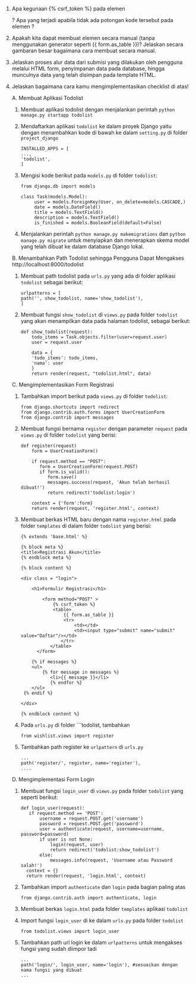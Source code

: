 
1. Apa kegunaan {% csrf_token %} pada elemen <form>? Apa yang terjadi apabila tidak ada potongan kode tersebut pada elemen <form>?

2. Apakah kita dapat membuat elemen <form> secara manual (tanpa menggunakan generator seperti {{ form.as_table }})? Jelaskan secara gambaran besar bagaimana cara membuat <form> secara manual.

3. Jelaskan proses alur data dari submisi yang dilakukan oleh pengguna melalui HTML form, penyimpanan data pada database, hingga munculnya data yang telah disimpan pada template HTML.

4. Jelaskan bagaimana cara kamu mengimplementasikan checklist di atas!
   
   A. Membuat Aplikasi Todolist
   1) Membuat aplikasi todolist dengan menjalankan perintah ```python manage.py startapp todolist```

    2) Mendaftarkan aplikasi ```todolist``` ke dalam proyek Django yaitu dengan menambahkan kode di bawah ke dalam ```setting.py``` di folder ```project_django```
       ``` 
       INSTALLED_APPS = [
       ...,
       'todolist',
       ]

   3) Mengisi kode berikut pada ```models.py``` di folder ```todolist```:
      ```
      from django.db import models

      class Task(models.Model):
           user = models.ForeignKey(User, on_delete=models.CASCADE,)
           date = models.DateField()
           title = models.TextField()
           description = models.TextField()
           is_finished = models.BooleanField(default=False)

   4) Menjalankan perintah ```python manage.py makemigrations``` dan ```python manage.py migrate``` untuk menyiapkan dan menerapkan skema model yang telah dibuat ke dalam database Django lokal.


   B. Menambahkan Path Todolist sehingga Pengguna Dapat Mengakses http://localhost:8000/todolist
    
      1) Membuat path todolist pada ```urls.py``` yang ada di folder aplikasi ```todolist``` sebagai berikut:
        
           ```
           urlpatterns = [
           path('', show_todolist, name='show_todolist'),
           ]
           ```
      2) Membuat fungsi ```show_todolist``` di ```views.py``` pada folder ```todolist``` yang akan menampilkan data pada halaman todolist, sebagai berikut:

          ```
          def show_todolist(request):
              todo_items = Task.objects.filter(user=request.user)
              user = request.user

              data = {
              'todo_items': todo_items,
              'nama': user
              }
              return render(request, "todolist.html", data)
         ```
           
   C.  Mengimplementasikan Form Registrasi
       
      1) Tambahkan import berikut pada ```views.py``` di folder ```todolist```:
 
           ```
           from django.shortcuts import redirect
           from django.contrib.auth.forms import UserCreationForm
           from django.contrib import messages
           ```

      2) Membuat fungsi bernama ```register``` dengan parameter ```request``` pada ```views.py``` di folder ```todolist``` yang berisi:

         ```
         def register(request)         
             form = UserCreationForm()

             if request.method == "POST":
                form = UserCreationForm(request.POST)
                if form.is_valid():
                   form.save()
                   messages.success(request, 'Akun telah berhasil dibuat!')
                   return redirect('todolist:login')
    
             context = {'form':form}
             return render(request, 'register.html', context)
         ```
       
     3) Membuat berkas HTML baru dengan nama ```register.html``` pada folder ```templates``` di dalam folder ```todolist``` yang berisi:

        ```
        {% extends 'base.html' %}

        {% block meta %}
        <title>Registrasi Akun</title>
        {% endblock meta %}

        {% block content %}  

        <div class = "login">
    
            <h1>Formulir Registrasi</h1>  

                <form method="POST" >  
                    {% csrf_token %}  
                    <table>  
                        {{ form.as_table }}  
                        <tr>  
                            <td></td>
                            <td><input type="submit" name="submit" value="Daftar"/></td>  
                       </tr>  
                   </table>  
              </form>

            {% if messages %}  
            <ul>   
                {% for message in messages %}  
                   <li>{{ message }}</li>  
                   {% endfor %}  
            </ul>   
         {% endif %}

        </div>  

        {% endblock content %}
        ```

    4) Pada ```urls.py``` di folder ```todolist, tambahkan 
      
       ```
       from wishlist.views import register
       ```
    5) Tambahkan path register ke ```urlpattern``` di ```urls.py```
       ```
       ...
       path('register/', register, name='register'),
       ....
       
   D. Mengimplementasi Form Login

    1) Membuat fungsi ```login_user``` di ```views.py``` pada folder ```todolist``` yang seperti berikut:
       ```
       def login_user(request):
          if request.method == 'POST':
              username = request.POST.get('username')
              password = request.POST.get('password')
              user = authenticate(request, username=username, password=password)
              if user is not None:
                  login(request, user)
                  return redirect('todolist:show_todolist')
              else:
                  messages.info(request, 'Username atau Password salah!')
         context = {}
         return render(request, 'login.html', context)
       ```
    2) Tambahkan import ```authenticate``` dan ```login``` pada bagian paling atas
       ```
       from django.contrib.auth import authenticate, login
       ```
    3) Membuat berkas ```login.html``` pada folder ```templates``` aplikasi ```todolist```
    
    4) Import fungsi ```login_user``` di ke dalam ```urls.py``` pada folder ```todolist```
       ```
       from todolist.views import login_user
       ```
    5) Tambahkan path url login ke dalam ```urlpatterns``` untuk mengakses fungsi yang sudah diimpor tadi
       ```
       ...
       path('login/', login_user, name='login'), #sesuaikan dengan nama fungsi yang dibuat
       ...
       ```
